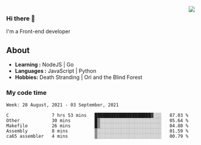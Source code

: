<img align='right' src="https://github-readme-stats.vercel.app/api?username=strugglebak&show_icons=true">

### Hi there 👋

I'm a Front-end developer

## About

-  **Learning :** NodeJS | Go
-  **Languages :** JavaScript | Python
-  **Hobbies:** Death Stranding | Ori and the Blind Forest

### My code time

<!--START_SECTION:waka-->
```text
Week: 28 August, 2021 - 03 September, 2021

C                7 hrs 53 mins   █████████████████████▓░░░   87.03 % 
Other            30 mins         █▒░░░░░░░░░░░░░░░░░░░░░░░   05.64 % 
Makefile         26 mins         █▒░░░░░░░░░░░░░░░░░░░░░░░   04.80 % 
Assembly         8 mins          ▒░░░░░░░░░░░░░░░░░░░░░░░░   01.59 % 
ca65 assembler   4 mins          ▒░░░░░░░░░░░░░░░░░░░░░░░░   00.79 % 
```
<!--END_SECTION:waka-->
